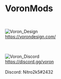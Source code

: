 # VoronMods
<br>

![Voron_Design](https://vorondesign.com/images/voron_design_logo.png)
<br>
https://vorondesign.com/
<br><br><br>

![Voron_Discord](https://assets-global.website-files.com/6257adef93867e50d84d30e2/62594fddd654fc29fcc07359_cb48d2a8d4991281d7a6a95d2f58195e.svg)
<br>
https://discord.gg/voron
<br><br>
Discord: Nitro2k5#2432
